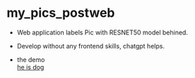 # my_pics_postweb
* Web application labels Pic with RESNET50 model behined.  

* Develop without any frontend skills, chatgpt helps.

* the demo  
[he is dog](app/static/215313.png)

